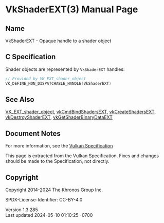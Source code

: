 # VkShaderEXT(3) Manual Page

## Name

VkShaderEXT - Opaque handle to a shader object



## <a href="#_c_specification" class="anchor"></a>C Specification

Shader objects are represented by `VkShaderEXT` handles:

``` c
// Provided by VK_EXT_shader_object
VK_DEFINE_NON_DISPATCHABLE_HANDLE(VkShaderEXT)
```

## <a href="#_see_also" class="anchor"></a>See Also

[VK_EXT_shader_object](https://registry.khronos.org/vulkan/specs/1.3-extensions/man/html/VK_EXT_shader_object.html),
[vkCmdBindShadersEXT](https://registry.khronos.org/vulkan/specs/1.3-extensions/man/html/vkCmdBindShadersEXT.html),
[vkCreateShadersEXT](https://registry.khronos.org/vulkan/specs/1.3-extensions/man/html/vkCreateShadersEXT.html),
[vkDestroyShaderEXT](https://registry.khronos.org/vulkan/specs/1.3-extensions/man/html/vkDestroyShaderEXT.html),
[vkGetShaderBinaryDataEXT](https://registry.khronos.org/vulkan/specs/1.3-extensions/man/html/vkGetShaderBinaryDataEXT.html)

## <a href="#_document_notes" class="anchor"></a>Document Notes

For more information, see the <a
href="https://registry.khronos.org/vulkan/specs/1.3-extensions/html/vkspec.html#VkShaderEXT"
target="_blank" rel="noopener">Vulkan Specification</a>

This page is extracted from the Vulkan Specification. Fixes and changes
should be made to the Specification, not directly.

## <a href="#_copyright" class="anchor"></a>Copyright

Copyright 2014-2024 The Khronos Group Inc.

SPDX-License-Identifier: CC-BY-4.0

Version 1.3.285  
Last updated 2024-05-10 01:10:25 -0700
